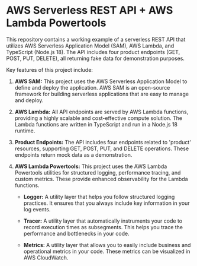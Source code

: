 # AWS Serverless REST API + AWS Lambda Powertools

This repository contains a working example of a serverless REST API that utilizes AWS Serverless Application Model (SAM), AWS Lambda, and TypeScript (Node.js 18). The API includes four product endpoints (GET, POST, PUT, DELETE), all returning fake data for demonstration purposes.

Key features of this project include:

1. **AWS SAM:** This project uses the AWS Serverless Application Model to define and deploy the application. AWS SAM is an open-source framework for building serverless applications that are easy to manage and deploy.

2. **AWS Lambda:** All API endpoints are served by AWS Lambda functions, providing a highly scalable and cost-effective compute solution. The Lambda functions are written in TypeScript and run in a Node.js 18 runtime.

3. **Product Endpoints:** The API includes four endpoints related to 'product' resources, supporting GET, POST, PUT, and DELETE operations. These endpoints return mock data as a demonstration.

4. **AWS Lambda Powertools:** This project uses the AWS Lambda Powertools utilities for structured logging, performance tracing, and custom metrics. These provide enhanced observability for the Lambda functions.

    - **Logger:** A utility layer that helps you follow structured logging practices. It ensures that you always include key information in your log events.

    - **Tracer:** A utility layer that automatically instruments your code to record execution times as subsegments. This helps you trace the performance and bottlenecks in your code.

    - **Metrics:** A utility layer that allows you to easily include business and operational metrics in your code. These metrics can be visualized in AWS CloudWatch.